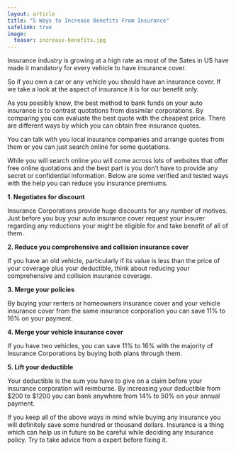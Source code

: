 ```yaml
---
layout: article
title: "5 Ways to Increase Benefits From Insurance"
safelink: true
image:
  teaser: increase-benefits.jpg
---
```


Insurance industry is growing at a high rate as most of the Sates in US have made it mandatory for every vehicle to have insurance cover. 

So if you own a car or any vehicle you should have an insurance cover. If we take a look at the aspect of insurance it is for our benefit only. 

As you possibly know, the best method to bank funds on your auto insurance is to contrast quotations from dissimilar corporations. By comparing you can evaluate the best quote with the cheapest price. There are different ways by which you can obtain free insurance quotes. 

You can talk with you local insurance companies and arrange quotes from them or you can just search online for some quotations. 

While you will search online you will come across lots of websites that offer free online quotations and the best part is you don’t have to provide any secret or confidential information. Below are some verified and tested ways with the help you can reduce you insurance premiums.

**1. Negotiates for discount**

 Insurance Corporations provide huge discounts for any number of motives. Just before you buy your auto insurance cover request your insurer regarding any reductions your might be eligible for and take benefit of all of them.

**2. Reduce you comprehensive and collision insurance cover**

If you have an old vehicle, particularly if its value is less than the price of your coverage plus your deductible, think about reducing your comprehensive and collision insurance coverage.


**3. Merge your policies**

By buying your renters or homeowners insurance cover and your vehicle insurance cover from the same insurance corporation you can save 11% to 16% on your payment.

**4. Merge your vehicle insurance cover**

 If you have two vehicles, you can save 11% to 16% with the majority of Insurance Corporations by buying both plans through them.

**5. Lift your deductible**

 Your deductible is the sum you have to give on a claim before your insurance corporation will reimburse. By increasing your deductible from $200 to $1200 you can bank anywhere from 14% to 50% on your annual payment. 

If you keep all of the above ways in mind while buying any insurance you will definitely save some hundred or thousand dollars. Insurance is a thing which can help us in future so be careful while deciding any insurance policy. Try to take advice from a expert before fixing it.